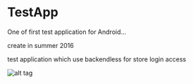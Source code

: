 # TestApp
One of first test application for Android...

create in summer 2016

test application which use backendless for store login access

![alt tag](https://github.com/schrek1/TestApp/blob/master/pic1.png?raw=true)
